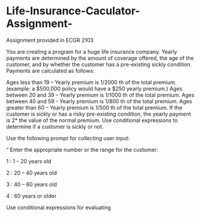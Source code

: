 # Life-Insurance-Caculator-Assignment-
Assignment provided in ECGR 2103

You are creating a program for a huge life insurance company. Yearly payments are determined by the amount of coverage offered, the age of the customer, and by whether the customer has a pre-existing sickly condition. Payments are calculated as follows:

Ages less than 19 – Yearly premium is 1/2000 th of the total premium. (example: a $500,000 policy would have a $250 yearly premium.)
Ages between 20 and 39 – Yearly premium is 1/1000 th of the total premium.
Ages between 40 and 59 - Yearly premium is 1/800 th of the total premium.
Ages greater than 60 – Yearly premium is 1/500 th of the total premium.
If the customer is sickly or has a risky pre-existing condition, the yearly payment is 2* the value of the normal premium.
Use conditional expressions to determine if a customer is sickly or not.

Use the following prompt for collecting user input:

“ Enter the appropriate number or the range for the customer:

  1 : 1 – 20 years old

  2 : 20 – 40 years old

  3 : 40 – 60 years old

  4 : 60 years or older



Use conditional expressions for evaluating 
